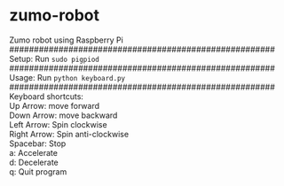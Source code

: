# zumo-robot
Zumo robot using Raspberry Pi <br>
######################################################<br>
Setup: Run `sudo pigpiod`<br>
######################################################<br>
Usage: Run `python keyboard.py`<br>
######################################################<br>
Keyboard shortcuts:<br>
Up Arrow: move forward<br>
Down Arrow: move backward<br>
Left Arrow: Spin clockwise<br>
Right Arrow: Spin anti-clockwise<br>
Spacebar: Stop<br>
a: Accelerate<br>
d: Decelerate<br>
q: Quit program<br>
